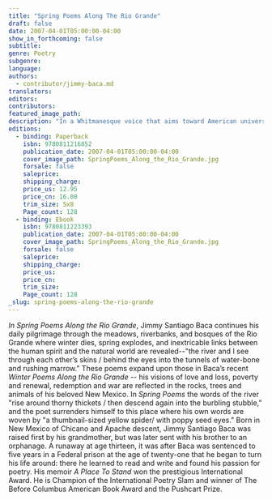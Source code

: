```yaml
---
title: "Spring Poems Along The Rio Grande"
draft: false
date: 2007-04-01T05:00:00-04:00
show_in_forthcoming: false
subtitle:
genre: Poetry
subgenre:
language:
authors:
  - contributor/jimmy-baca.md
translators:
editors:
contributors:
featured_image_path:
description: "In a Whitmanesque voice that aims toward American universals, while remaining grounded in his Chicano ancestry, Jimmy Santiago Baca explores the cycles of the seasons and the cycles of life in beautiful and accessible poems. "
editions:
  - binding: Paperback
    isbn: 9780811216852
    publication_date: 2007-04-01T05:00:00-04:00
    cover_image_path: SpringPoems_Along_the_Rio_Grande.jpg
    forsale: false
    saleprice:
    shipping_charge:
    price_us: 12.95
    price_cn: 16.00
    trim_size: 5x8
    Page_count: 128
  - binding: Ebook
    isbn: 9780811223393
    publication_date: 2007-04-01T05:00:00-04:00
    cover_image_path: SpringPoems_Along_the_Rio_Grande.jpg
    forsale: false
    saleprice:
    shipping_charge:
    price_us:
    price_cn:
    trim_size:
    Page_count: 128
_slug: spring-poems-along-the-rio-grande
---
```


_In Spring Poems Along the Rio Grande_, Jimmy Santiago Baca continues his daily pilgrimage through the meadows, riverbanks, and bosques of the Rio Grande where winter dies, spring explodes, and inextricable links between the human spirit and the natural world are revealed--"the river and I see through each other’s skins / behind the eyes into the tunnels of water-bone and rushing marrow." These poems expand upon those in Baca’s recent _Winter Poems Along the Rio Grande_ -- his visions of love and loss, poverty and renewal, redemption and war are reflected in the rocks, trees and animals of his beloved New Mexico. In _Spring Poems_ the words of the river "rise around thorny thickets / then descend again into the burbling stubble," and the poet surrenders himself to this place where his own words are woven by "a thumbnail-sized yellow spider/ with poppy seed eyes." Born in New Mexico of Chicano and Apache descent, Jimmy Santiago Baca was raised first by his grandmother, but was later sent with his brother to an orphanage. A runaway at age thirteen, it was after Baca was sentenced to five years in a Federal prison at the age of twenty-one that he began to turn his life around: there he learned to read and write and found his passion for poetry. His memoir _A Place To Stand_ won the prestigious International Award. He is Champion of the International Poetry Slam and winner of The Before Columbus American Book Award and the Pushcart Prize.

